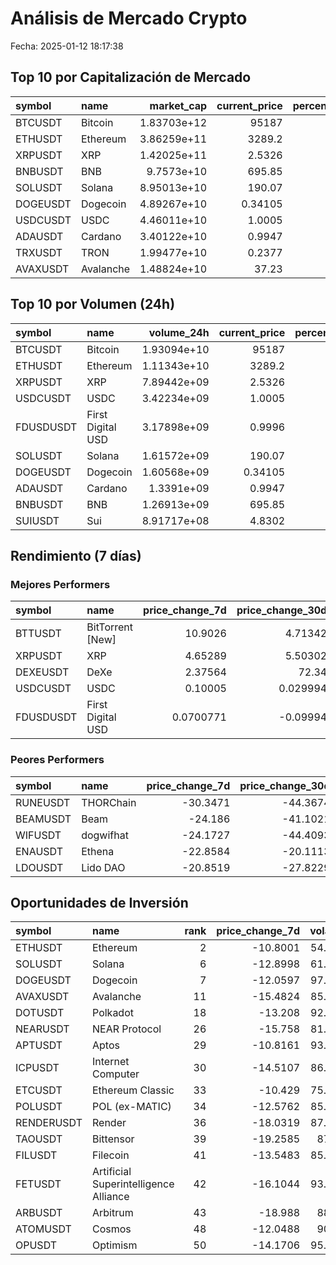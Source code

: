 # Análisis de Mercado Crypto

Fecha: 2025-01-12 18:17:38

## Top 10 por Capitalización de Mercado
| symbol   | name      |   market_cap |   current_price |   percent_change_24h |
|:---------|:----------|-------------:|----------------:|---------------------:|
| BTCUSDT  | Bitcoin   |  1.83703e+12 |     95187       |           1.13024    |
| ETHUSDT  | Ethereum  |  3.86259e+11 |      3289.2     |           0.810721   |
| XRPUSDT  | XRP       |  1.42025e+11 |         2.5326  |           3.08815    |
| BNBUSDT  | BNB       |  9.7573e+10  |       695.85    |           0.0333141  |
| SOLUSDT  | Solana    |  8.95013e+10 |       190.07    |           1.84939    |
| DOGEUSDT | Dogecoin  |  4.89267e+10 |         0.34105 |           1.50045    |
| USDCUSDT | USDC      |  4.46011e+10 |         1.0005  |          -0.00062122 |
| ADAUSDT  | Cardano   |  3.40122e+10 |         0.9947  |           5.34505    |
| TRXUSDT  | TRON      |  1.99477e+10 |         0.2377  |          -1.72667    |
| AVAXUSDT | Avalanche |  1.48824e+10 |        37.23    |           1.89841    |

## Top 10 por Volumen (24h)
| symbol    | name              |   volume_24h |   current_price |   percent_change_24h |
|:----------|:------------------|-------------:|----------------:|---------------------:|
| BTCUSDT   | Bitcoin           |  1.93094e+10 |     95187       |           1.13024    |
| ETHUSDT   | Ethereum          |  1.11343e+10 |      3289.2     |           0.810721   |
| XRPUSDT   | XRP               |  7.89442e+09 |         2.5326  |           3.08815    |
| USDCUSDT  | USDC              |  3.42234e+09 |         1.0005  |          -0.00062122 |
| FDUSDUSDT | First Digital USD |  3.17898e+09 |         0.9996  |           0.00981796 |
| SOLUSDT   | Solana            |  1.61572e+09 |       190.07    |           1.84939    |
| DOGEUSDT  | Dogecoin          |  1.60568e+09 |         0.34105 |           1.50045    |
| ADAUSDT   | Cardano           |  1.3391e+09  |         0.9947  |           5.34505    |
| BNBUSDT   | BNB               |  1.26913e+09 |       695.85    |           0.0333141  |
| SUIUSDT   | Sui               |  8.91717e+08 |         4.8302  |          -3.12084    |

## Rendimiento (7 días)
### Mejores Performers
| symbol    | name              |   price_change_7d |   price_change_30d |   volatility |
|:----------|:------------------|------------------:|-------------------:|-------------:|
| BTTUSDT   | BitTorrent [New]  |        10.9026    |           4.71342  |    91.0104   |
| XRPUSDT   | XRP               |         4.65289   |           5.50302  |    99.2161   |
| DEXEUSDT  | DeXe              |         2.37564   |          72.34     |   107.883    |
| USDCUSDT  | USDC              |         0.10005   |           0.029994 |     0.762763 |
| FDUSDUSDT | First Digital USD |         0.0700771 |          -0.09994  |     1.64213  |

### Peores Performers
| symbol   | name      |   price_change_7d |   price_change_30d |   volatility |
|:---------|:----------|------------------:|-------------------:|-------------:|
| RUNEUSDT | THORChain |          -30.3471 |           -44.3674 |      99.0348 |
| BEAMUSDT | Beam      |          -24.186  |           -41.1021 |      84.3    |
| WIFUSDT  | dogwifhat |          -24.1727 |           -44.4093 |     112.179  |
| ENAUSDT  | Ethena    |          -22.8584 |           -20.1113 |     136.369  |
| LDOUSDT  | Lido DAO  |          -20.8519 |           -27.8229 |     111.968  |

## Oportunidades de Inversión
| symbol     | name                                  |   rank |   price_change_7d |   volatility |
|:-----------|:--------------------------------------|-------:|------------------:|-------------:|
| ETHUSDT    | Ethereum                              |      2 |          -10.8001 |      54.5518 |
| SOLUSDT    | Solana                                |      6 |          -12.8998 |      61.8424 |
| DOGEUSDT   | Dogecoin                              |      7 |          -12.0597 |      97.8539 |
| AVAXUSDT   | Avalanche                             |     11 |          -15.4824 |      85.9561 |
| DOTUSDT    | Polkadot                              |     18 |          -13.208  |      92.4223 |
| NEARUSDT   | NEAR Protocol                         |     26 |          -15.758  |      81.1203 |
| APTUSDT    | Aptos                                 |     29 |          -10.8161 |      93.8887 |
| ICPUSDT    | Internet Computer                     |     30 |          -14.5107 |      86.6298 |
| ETCUSDT    | Ethereum Classic                      |     33 |          -10.429  |      75.1246 |
| POLUSDT    | POL (ex-MATIC)                        |     34 |          -12.5762 |      85.1929 |
| RENDERUSDT | Render                                |     36 |          -18.0319 |      87.0152 |
| TAOUSDT    | Bittensor                             |     39 |          -19.2585 |      87.147  |
| FILUSDT    | Filecoin                              |     41 |          -13.5483 |      85.8464 |
| FETUSDT    | Artificial Superintelligence Alliance |     42 |          -16.1044 |      93.1442 |
| ARBUSDT    | Arbitrum                              |     43 |          -18.988  |      88.184  |
| ATOMUSDT   | Cosmos                                |     48 |          -12.0488 |      90.007  |
| OPUSDT     | Optimism                              |     50 |          -14.1706 |      95.5391 |